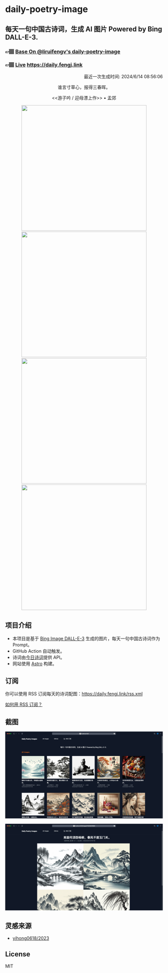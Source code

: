
# daily-poetry-image

## 每天一句中国古诗词，生成 AI 图片 Powered by Bing DALL-E-3.

### 👉🏽 [Base On @liruifengv's daily-poetry-image](https://github.com/liruifengv/daily-poetry-image)

### 👉🏽 [Live](https://daily.fengj.link) https://daily.fengj.link

<p align="right">
  最近一次生成时间: 2024/6/14 08:56:06
</p>
<p align="center">
谁言寸草心，报得三春晖。
</p>
<p align="center">
<<游子吟 / 迎母漂上作>> • 孟郊
</p>
<p align="center">
<img src="https://tse3.mm.bing.net/th/id/OIG3.zc0HWvkP6UHcK4Tiv434" height="400" width="400" />
<img src="https://tse1.mm.bing.net/th/id/OIG3.VTikCKNrnDllhxcjmd6Z" height="400" width="400" />
<img src="https://tse4.mm.bing.net/th/id/OIG3.BkpXMD5k77uSv7.CYZfX" height="400" width="400" />
<img src="https://tse1.mm.bing.net/th/id/OIG3.cpnQD.lYqTra61Ci9.2K" height="400" width="400" />
</p>

## 项目介绍

-   本项目是基于 [Bing Image DALL-E-3](https://www.bing.com/images/create) 生成的图片，每天一句中国古诗词作为 Prompt。
-   GitHub Action 自动触发。
-   诗词由[今日诗词](https://www.jinrishici.com/)提供 API。
-   网站使用 [Astro](https://astro.build) 构建。

## 订阅

你可以使用 RSS 订阅每天的诗词配图：https://daily.fengj.link/rss.xml

[如何用 RSS 订阅？](https://zhuanlan.zhihu.com/p/55026716)

## 截图

![图片列表](./screenshots/Snipaste_2023-12-28_21-00-26.png)

![图片详情](./screenshots/Snipaste_2023-12-28_21-00-53.png)

## 灵感来源

-   [yihong0618/2023](https://github.com/yihong0618/2023)

## License

MIT
